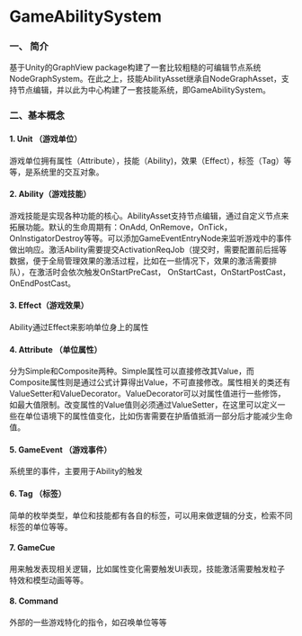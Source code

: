 # GameAbilitySystem
### 一、 简介
基于Unity的GraphView package构建了一套比较粗糙的可编辑节点系统NodeGraphSystem。在此之上，技能AbilityAsset继承自NodeGraphAsset，支持节点编辑，并以此为中心构建了一套技能系统，即GameAbilitySystem。

### 二、基本概念
#### 1.  Unit （游戏单位）
游戏单位拥有属性（Attribute），技能（Ability)，效果（Effect），标签（Tag）等等，是系统里的交互对象。
#### 2. Ability（游戏技能）
游戏技能是实现各种功能的核心。AbilityAsset支持节点编辑，通过自定义节点来拓展功能。默认的生命周期有：OnAdd, OnRemove，OnTick，OnInstigatorDestroy等等。可以添加GameEventEntryNode来监听游戏中的事件做出响应。激活Ability需要提交ActivationReqJob（提交时，需要配置前后摇等数据，便于全局管理效果的激活过程，比如在一些情况下，效果的激活需要排队），在激活时会依次触发OnStartPreCast， OnStartCast，OnStartPostCast，OnEndPostCast。
#### 3. Effect（游戏效果）
Ability通过Effect来影响单位身上的属性
#### 4. Attribute （单位属性）
分为Simple和Composite两种。Simple属性可以直接修改其Value，而Composite属性则是通过公式计算得出Value，不可直接修改。属性相关的类还有ValueSetter和ValueDecorator。ValueDecorator可以对属性值进行一些修饰，如最大值限制。改变属性的Value值则必须通过ValueSetter，在这里可以定义一些在单位语境下的属性值变化，比如伤害需要在护盾值抵消一部分后才能减少生命值。
#### 5. GameEvent （游戏事件）
系统里的事件，主要用于Ability的触发
#### 6. Tag （标签）
简单的枚举类型，单位和技能都有各自的标签，可以用来做逻辑的分支，检索不同标签的单位等等。
#### 7. GameCue 
用来触发表现相关逻辑，比如属性变化需要触发UI表现，技能激活需要触发粒子特效和模型动画等等。
#### 8. Command
外部的一些游戏特化的指令，如召唤单位等等